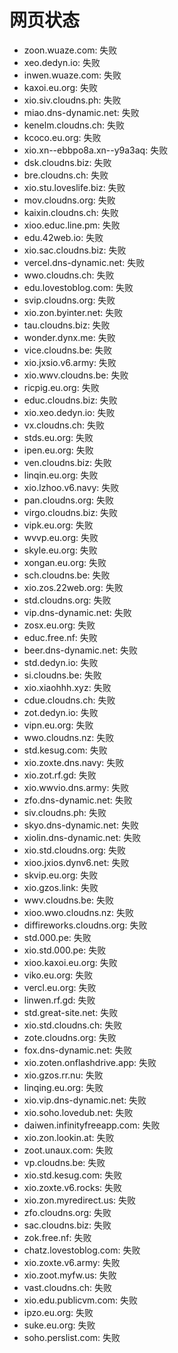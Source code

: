 # 网页状态
- zoon.wuaze.com: 失败
- xeo.dedyn.io: 失败
- inwen.wuaze.com: 失败
- kaxoi.eu.org: 失败
- xio.siv.cloudns.ph: 失败
- miao.dns-dynamic.net: 失败
- kenelm.cloudns.ch: 失败
- kcoco.eu.org: 失败
- xio.xn--ebbpo8a.xn--y9a3aq: 失败
- dsk.cloudns.biz: 失败
- bre.cloudns.ch: 失败
- xio.stu.loveslife.biz: 失败
- mov.cloudns.org: 失败
- kaixin.cloudns.ch: 失败
- xioo.educ.line.pm: 失败
- edu.42web.io: 失败
- xio.sac.cloudns.biz: 失败
- vercel.dns-dynamic.net: 失败
- wwo.cloudns.ch: 失败
- edu.lovestoblog.com: 失败
- svip.cloudns.org: 失败
- xio.zon.byinter.net: 失败
- tau.cloudns.biz: 失败
- wonder.dynx.me: 失败
- vice.cloudns.be: 失败
- xio.jxsio.v6.army: 失败
- xio.wwv.cloudns.be: 失败
- ricpig.eu.org: 失败
- educ.cloudns.biz: 失败
- xio.xeo.dedyn.io: 失败
- vx.cloudns.ch: 失败
- stds.eu.org: 失败
- ipen.eu.org: 失败
- ven.cloudns.biz: 失败
- linqin.eu.org: 失败
- xio.lzhoo.v6.navy: 失败
- pan.cloudns.org: 失败
- virgo.cloudns.biz: 失败
- vipk.eu.org: 失败
- wvvp.eu.org: 失败
- skyle.eu.org: 失败
- xongan.eu.org: 失败
- sch.cloudns.be: 失败
- xio.zos.22web.org: 失败
- std.cloudns.org: 失败
- vip.dns-dynamic.net: 失败
- zosx.eu.org: 失败
- educ.free.nf: 失败
- beer.dns-dynamic.net: 失败
- std.dedyn.io: 失败
- si.cloudns.be: 失败
- xio.xiaohhh.xyz: 失败
- cdue.cloudns.ch: 失败
- zot.dedyn.io: 失败
- vipn.eu.org: 失败
- wwo.cloudns.nz: 失败
- std.kesug.com: 失败
- xio.zoxte.dns.navy: 失败
- xio.zot.rf.gd: 失败
- xio.wwvio.dns.army: 失败
- zfo.dns-dynamic.net: 失败
- siv.cloudns.ph: 失败
- skyo.dns-dynamic.net: 失败
- xiolin.dns-dynamic.net: 失败
- xio.std.cloudns.org: 失败
- xioo.jxios.dynv6.net: 失败
- skvip.eu.org: 失败
- xio.gzos.link: 失败
- wwv.cloudns.be: 失败
- xioo.wwo.cloudns.nz: 失败
- diffireworks.cloudns.org: 失败
- std.000.pe: 失败
- xio.std.000.pe: 失败
- xioo.kaxoi.eu.org: 失败
- viko.eu.org: 失败
- vercl.eu.org: 失败
- linwen.rf.gd: 失败
- std.great-site.net: 失败
- xio.std.cloudns.ch: 失败
- zote.cloudns.org: 失败
- fox.dns-dynamic.net: 失败
- xio.zoten.onflashdrive.app: 失败
- xio.gzos.rr.nu: 失败
- linqing.eu.org: 失败
- xio.vip.dns-dynamic.net: 失败
- xio.soho.lovedub.net: 失败
- daiwen.infinityfreeapp.com: 失败
- xio.zon.lookin.at: 失败
- zoot.unaux.com: 失败
- vp.cloudns.be: 失败
- xio.std.kesug.com: 失败
- xio.zoxte.v6.rocks: 失败
- xio.zon.myredirect.us: 失败
- zfo.cloudns.org: 失败
- sac.cloudns.biz: 失败
- zok.free.nf: 失败
- chatz.lovestoblog.com: 失败
- xio.zoxte.v6.army: 失败
- xio.zoot.myfw.us: 失败
- vast.cloudns.ch: 失败
- xio.edu.publicvm.com: 失败
- ipzo.eu.org: 失败
- suke.eu.org: 失败
- soho.perslist.com: 失败
